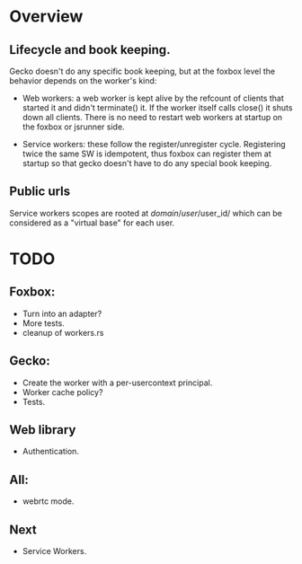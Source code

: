 # Overview

## Lifecycle and book keeping.
Gecko doesn't do any specific book keeping, but at the foxbox level the behavior depends on the worker's kind:

- Web workers: a web worker is kept alive by the refcount of clients that started it and didn't terminate() it. If the worker itself calls close() it shuts down all clients. There is no need to restart web workers at startup on the foxbox or jsrunner side.

- Service workers: these follow the register/unregister cycle. Registering twice the same SW is idempotent, thus foxbox can register them at startup so that gecko doesn't have to do any special book keeping.

## Public urls
Service workers scopes are rooted at $domain/user/$user_id/ which can be considered as a "virtual base" for each user.

# TODO

## Foxbox:
- Turn into an adapter?
- More tests.
- cleanup of workers.rs

## Gecko:
- Create the worker with a per-usercontext principal.
- Worker cache policy?
- Tests.

## Web library
- Authentication.

## All:
- webrtc mode.

## Next
- Service Workers.
